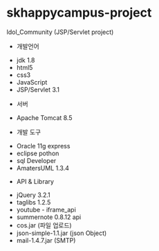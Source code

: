 # skhappycampus-project
Idol_Community (JSP/Servlet project)

* 개발언어
- jdk 1.8
- html5
- css3
- JavaScript
- JSP/Servlet 3.1

* 서버
- Apache Tomcat 8.5

* 개발 도구
- Oracle 11g express
- eclipse pothon
- sql Developer
- AmatersUML 1.3.4

* API & Library
- jQuery 3.2.1
- taglibs 1.2.5
- youtube - iframe_api
- summernote 0.8.12 api
- cos.jar (파일 업로드)
- json-simple-1.1.jar (json Object)
- mail-1.4.7.jar (SMTP)

